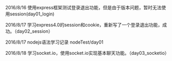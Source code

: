 2016/8/16 使用express框架测试登录退出功能，但是由于版本问题，暂时无法使用session(day01_login)

2016/8/17 学习express4.0的session和cookie，重新写了一个登录退出功能，成功。（day02_session）

2016/8/17 nodejs语法学习记录 nodeTest/day01

2016/8/18 学习socket.io，使用socket.io实现基本聊天功能。（day03_socketio）


